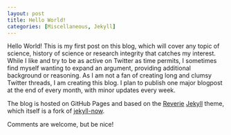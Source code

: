 ```yaml
---
layout: post
title: Hello World!
categories: [Miscellaneous, Jekyll]
---
```


Hello World! This is my first post on this blog, which will cover any topic of science, history of science or research integrity that catches my interest. While I like and try to be as active on Twitter as time permits, I sometimes find myself wanting to expand an argument, providing additional background or reasoning. As I am not a fan of creating long and clumsy Twitter threads, I am creating this blog. I plan to publish one major blogpost at the end of every month, with minor updates every week.

The blog is hosted on GitHub Pages and based on the [Reverie](https://github.com/amitmerchant1990/reverie) [Jekyll](https://jekyllrb.com/) theme, which itself is a fork of [jekyll-now](https://github.com/barryclark/jekyll-now).

Comments are welcome, but be nice!
